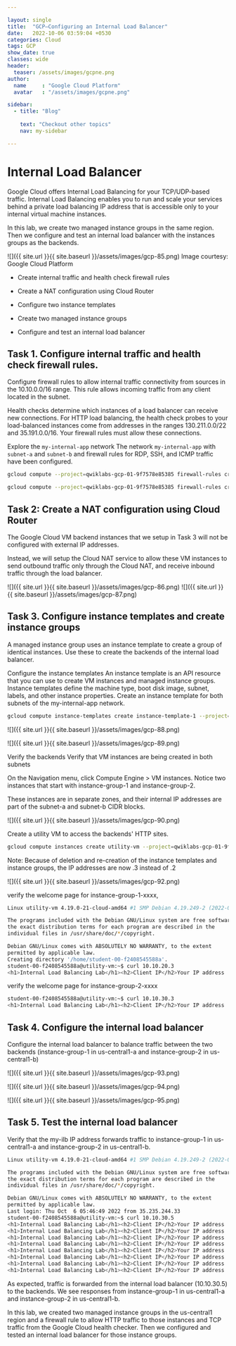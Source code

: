 ```yaml
---

layout: single
title:  "GCP—Configuring an Internal Load Balancer"
date:   2022-10-06 03:59:04 +0530
categories: Cloud
tags: GCP
show_date: true
classes: wide
header:
  teaser: /assets/images/gcpne.png
author:
  name     : "Google Cloud Platform"
  avatar   : "/assets/images/gcpne.png"

sidebar:
  - title: "Blog"
   
    text: "Checkout other topics"
    nav: my-sidebar

---
```


# Internal Load Balancer
Google Cloud offers Internal Load Balancing for your TCP/UDP-based traffic. Internal Load Balancing enables you to run and scale your services behind a private load balancing IP address that is accessible only to your internal virtual machine instances.

In this lab, we create two managed instance groups in the same region. Then we configure and test an internal load balancer with the instances groups as the backends.

![]({{ site.url }}{{ site.baseurl }}/assets/images/gcp-85.png)
Image courtesy: Google Cloud Platform 

- Create internal traffic and health check firewall rules

- Create a NAT configuration using Cloud Router

- Configure two instance templates

- Create two managed instance groups

- Configure and test an internal load balancer

## Task 1. Configure internal traffic and health check firewall rules.
Configure firewall rules to allow internal traffic connectivity from sources in the 10.10.0.0/16 range. This rule allows incoming traffic from any client located in the subnet.

Health checks determine which instances of a load balancer can receive new connections. For HTTP load balancing, the health check probes to your load-balanced instances come from addresses in the ranges 130.211.0.0/22 and 35.191.0.0/16. Your firewall rules must allow these connections.

Explore the `my-internal-app` network
The network `my-internal-app` with `subnet-a` and `subnet-b` and firewall rules for RDP, SSH, and ICMP traffic have been configured.

```sh
gcloud compute --project=qwiklabs-gcp-01-9f7578e85385 firewall-rules create fw-allow-lb-access --direction=INGRESS --priority=1000 --network=my-internal-app --action=ALLOW --rules=all --source-ranges=10.10.0.0/16 --target-tags=backend-service
```

```sh
gcloud compute --project=qwiklabs-gcp-01-9f7578e85385 firewall-rules create fw-allow-health-checks --direction=INGRESS --priority=1000 --network=my-internal-app --action=ALLOW --rules=tcp:80 --source-ranges=130.211.0.0/22,35.191.0.0/16 --target-tags=backend-service
```


## Task 2: Create a NAT configuration using Cloud Router
The Google Cloud VM backend instances that we setup in Task 3 will not be configured with external IP addresses.

Instead, we will setup the Cloud NAT service to allow these VM instances to send outbound traffic only through the Cloud NAT, and receive inbound traffic through the load balancer.

![]({{ site.url }}{{ site.baseurl }}/assets/images/gcp-86.png)
![]({{ site.url }}{{ site.baseurl }}/assets/images/gcp-87.png)

## Task 3. Configure instance templates and create instance groups
A managed instance group uses an instance template to create a group of identical instances. Use these to create the backends of the internal load balancer.

Configure the instance templates
An instance template is an API resource that you can use to create VM instances and managed instance groups. Instance templates define the machine type, boot disk image, subnet, labels, and other instance properties. Create an instance template for both subnets of the my-internal-app network.
```sh
gcloud compute instance-templates create instance-template-1 --project=qwiklabs-gcp-01-9f7578e85385 --machine-type=n1-standard-1 --network-interface=subnet=subnet-a,no-address --metadata=startup-script-url=gs://cloud-training/gcpnet/ilb/startup.sh,enable-oslogin=true --maintenance-policy=MIGRATE --provisioning-model=STANDARD --service-account=980968742048-compute@developer.gserviceaccount.com --scopes=https://www.googleapis.com/auth/devstorage.read_only,https://www.googleapis.com/auth/logging.write,https://www.googleapis.com/auth/monitoring.write,https://www.googleapis.com/auth/servicecontrol,https://www.googleapis.com/auth/service.management.readonly,https://www.googleapis.com/auth/trace.append --region=us-central1 --tags=backend-service --create-disk=auto-delete=yes,boot=yes,device-name=instance-template-1,image=projects/debian-cloud/global/images/debian-10-buster-v20220920,mode=rw,size=10,type=pd-balanced --no-shielded-secure-boot --shielded-vtpm --shielded-integrity-monitoring --reservation-affinity=any
```

![]({{ site.url }}{{ site.baseurl }}/assets/images/gcp-88.png)

![]({{ site.url }}{{ site.baseurl }}/assets/images/gcp-89.png)

Verify the backends
Verify that VM instances are being created in both subnets 

On the Navigation menu, click Compute Engine > VM instances. Notice two instances that start with instance-group-1 and instance-group-2.

These instances are in separate zones, and their internal IP addresses are part of the subnet-a and subnet-b CIDR blocks.

![]({{ site.url }}{{ site.baseurl }}/assets/images/gcp-90.png)

Create a utility VM to access the backends' HTTP sites.



```sh
gcloud compute instances create utility-vm --project=qwiklabs-gcp-01-9f7578e85385 --zone=us-central1-f --machine-type=n1-standard-1 --network-interface=private-network-ip=10.10.20.50,subnet=subnet-a,no-address --metadata=enable-oslogin=true --maintenance-policy=MIGRATE --provisioning-model=STANDARD --service-account=980968742048-compute@developer.gserviceaccount.com --scopes=https://www.googleapis.com/auth/devstorage.read_only,https://www.googleapis.com/auth/logging.write,https://www.googleapis.com/auth/monitoring.write,https://www.googleapis.com/auth/servicecontrol,https://www.googleapis.com/auth/service.management.readonly,https://www.googleapis.com/auth/trace.append --create-disk=auto-delete=yes,boot=yes,device-name=utility-vm,image=projects/debian-cloud/global/images/debian-10-buster-v20220920,mode=rw,size=10,type=projects/qwiklabs-gcp-01-9f7578e85385/zones/us-central1-f/diskTypes/pd-balanced --no-shielded-secure-boot --shielded-vtpm --shielded-integrity-monitoring --reservation-affinity=any
```
Note: Because of deletion and re-creation of the instance templates and instance groups, the IP addresses are now .3 instead of .2

![]({{ site.url }}{{ site.baseurl }}/assets/images/gcp-92.png)

verify the welcome page for instance-group-1-xxxx,

```sh
Linux utility-vm 4.19.0-21-cloud-amd64 #1 SMP Debian 4.19.249-2 (2022-06-30) x86_64

The programs included with the Debian GNU/Linux system are free software;
the exact distribution terms for each program are described in the
individual files in /usr/share/doc/*/copyright.

Debian GNU/Linux comes with ABSOLUTELY NO WARRANTY, to the extent
permitted by applicable law.
Creating directory '/home/student-00-f2408545588a'.
student-00-f2408545588a@utility-vm:~$ curl 10.10.20.3
<h1>Internal Load Balancing Lab</h1><h2>Client IP</h2>Your IP address : 10.10.20.50<h2>Hostname</h2>Server Hostname: instance-group-1-c81b<h2>Server Location</h2>Region and Zone: us-central1-astudent-00-f2408545588a@utility-vm:~$ 
```

verify the welcome page for instance-group-2-xxxx
```sh
student-00-f2408545588a@utility-vm:~$ curl 10.10.30.3
<h1>Internal Load Balancing Lab</h1><h2>Client IP</h2>Your IP address : 10.10.20.50<h2>Hostname</h2>Server Hostname: instance-group-2-0prw<h2>Server Location</h2>Region and Zone: us-central1-bstudent-00-f2408545588a@utility-vm:~$ 
```

## Task 4. Configure the internal load balancer
Configure the internal load balancer to balance traffic between the two backends (instance-group-1 in us-central1-a and instance-group-2 in us-central1-b)

![]({{ site.url }}{{ site.baseurl }}/assets/images/gcp-93.png)

![]({{ site.url }}{{ site.baseurl }}/assets/images/gcp-94.png)

![]({{ site.url }}{{ site.baseurl }}/assets/images/gcp-95.png)

## Task 5. Test the internal load balancer
Verify that the my-ilb IP address forwards traffic to instance-group-1 in us-central1-a and instance-group-2 in us-central1-b.

```sh
Linux utility-vm 4.19.0-21-cloud-amd64 #1 SMP Debian 4.19.249-2 (2022-06-30) x86_64

The programs included with the Debian GNU/Linux system are free software;
the exact distribution terms for each program are described in the
individual files in /usr/share/doc/*/copyright.

Debian GNU/Linux comes with ABSOLUTELY NO WARRANTY, to the extent
permitted by applicable law.
Last login: Thu Oct  6 05:46:49 2022 from 35.235.244.33
student-00-f2408545588a@utility-vm:~$ curl 10.10.30.5
<h1>Internal Load Balancing Lab</h1><h2>Client IP</h2>Your IP address : 10.10.20.50<h2>Hostname</h2>Server Hostname: instance-group-1-c81b<h2>Server Location</h2>Region and Zone: us-central1-astudent-00-f2408545588a@utility-vm:~$ curl 10.10.30.5
<h1>Internal Load Balancing Lab</h1><h2>Client IP</h2>Your IP address : 10.10.20.50<h2>Hostname</h2>Server Hostname: instance-group-2-0prw<h2>Server Location</h2>Region and Zone: us-central1-bstudent-00-f2408545588a@utility-vm:~$ curl 10.10.30.5
<h1>Internal Load Balancing Lab</h1><h2>Client IP</h2>Your IP address : 10.10.20.50<h2>Hostname</h2>Server Hostname: instance-group-2-0prw<h2>Server Location</h2>Region and Zone: us-central1-bstudent-00-f2408545588a@utility-vm:~$ curl 10.10.30.5
<h1>Internal Load Balancing Lab</h1><h2>Client IP</h2>Your IP address : 10.10.20.50<h2>Hostname</h2>Server Hostname: instance-group-1-c81b<h2>Server Location</h2>Region and Zone: us-central1-astudent-00-f2408545588a@utility-vm:~$ curl 10.10.30.5
<h1>Internal Load Balancing Lab</h1><h2>Client IP</h2>Your IP address : 10.10.20.50<h2>Hostname</h2>Server Hostname: instance-group-2-0prw<h2>Server Location</h2>Region and Zone: us-central1-bstudent-00-f2408545588a@utility-vm:~$ curl 10.10.30.5
<h1>Internal Load Balancing Lab</h1><h2>Client IP</h2>Your IP address : 10.10.20.50<h2>Hostname</h2>Server Hostname: instance-group-1-c81b<h2>Server Location</h2>Region and Zone: us-central1-astudent-00-f2408545588a@utility-vm:~$ curl 10.10.30.5
<h1>Internal Load Balancing Lab</h1><h2>Client IP</h2>Your IP address : 10.10.20.50<h2>Hostname</h2>Server Hostname: instance-group-1-c81b<h2>Server Location</h2>Region and Zone: us-central1-astudent-00-f2408545588a@utility-vm:~$ curl 10.10.30.5
<h1>Internal Load Balancing Lab</h1><h2>Client IP</h2>Your IP address : 10.10.20.50<h2>Hostname</h2>Server Hostname: instance-group-2-0prw<h2>Server Location</h2>Region and Zone: us-central1-bstudent-00-f2408545588a@utility-vm:~$ 
```
As expected, traffic is forwarded from the internal load balancer (10.10.30.5) to the backends. 
We  see responses from instance-group-1 in us-central1-a and instance-group-2 in us-central1-b.

In this lab, we created two managed instance groups in the us-central1 region and a firewall rule to allow HTTP traffic to those instances and TCP traffic from the Google Cloud health checker. Then we configured and tested an internal load balancer for those instance groups.

